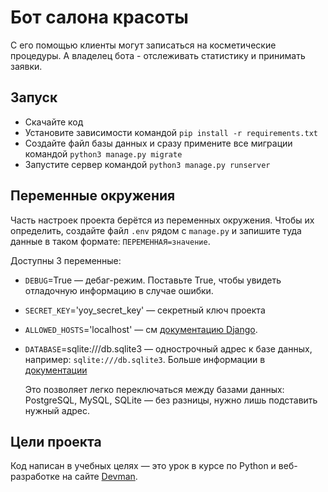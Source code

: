 # Бот салона красоты

С его помощью клиенты могут записаться на косметические процедуры.
А владелец бота - отслеживать статистику и принимать заявки.

## Запуск

- Скачайте код
- Установите зависимости командой `pip install -r requirements.txt`
- Создайте файл базы данных и сразу примените все миграции командой `python3 manage.py migrate`
- Запустите сервер командой `python3 manage.py runserver`

## Переменные окружения

Часть настроек проекта берётся из переменных окружения. Чтобы их определить, создайте файл `.env` рядом с `manage.py` и запишите туда данные в таком формате: `ПЕРЕМЕННАЯ=значение`.

Доступны 3 переменные:
- `DEBUG`=True — дебаг-режим. Поставьте True, чтобы увидеть отладочную информацию в случае ошибки.
- `SECRET_KEY`='yoy_secret_key' — секретный ключ проекта
- `ALLOWED_HOSTS`='localhost' — см [документацию Django](https://docs.djangoproject.com/en/3.1/ref/settings/#allowed-hosts).
- `DATABASE`=sqlite:///db.sqlite3 — однострочный адрес к базе данных, например: `sqlite:///db.sqlite3`. Больше информации в [документации](https://github.com/jacobian/dj-database-url)

    Это позволяет легко переключаться между базами данных: PostgreSQL, MySQL, SQLite — без разницы, нужно лишь подставить нужный адрес.

## Цели проекта

Код написан в учебных целях — это урок в курсе по Python и веб-разработке на сайте [Devman](https://dvmn.org).
